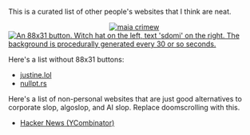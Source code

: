 This is a curated list of other people's websites that I think are neat.


<style>
.badges {
    display: flex;
    justify-content: center;
    align-items: center;
    flex-wrap: wrap;
}

.badges img {
    border: none;
}
</style>
<div class='badges'>
    <a rel="noreferrer" href="https://maia.crimew.gay" target="_blank"><img src="//maia.crimew.gay/badges/maia.crimew.gay.png" alt="maia crimew" title="my site :3"></a>
<a href="//sdomi.pl/">
	<img src="//sdomi.pl/img/button.bmp" alt="An 88x31 button. Witch hat on the left, text 'sdomi' on the right. The background is procedurally generated every 30 or so seconds." title="sdomi's webpage">
</a>
</div>


Here's a list without 88x31 buttons:

<ul>
<li><a href="//justine.lol">justine.lol</a></li>
<li><a href="//nullpt.rs">nullpt.rs</a></li>
</ul>

Here's a list of non-personal websites that are just good alternatives to
corporate slop, algoslop, and AI slop. Replace doomscrolling with this.

<ul>
<li><a href="//news.ycombinator.com">Hacker News (YCombinator)</a></li>
</ul>
